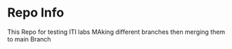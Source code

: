 # Repo Info
This Repo for testing ITI labs MAking different branches then merging them to main Branch
